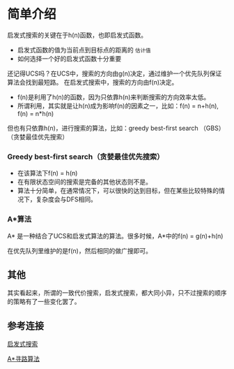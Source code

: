 # 简单介绍
启发式搜索的关键在于h(n)函数，也即启发式函数。
* 启发式函数的值为当前点到目标点的距离的 `估计值`
* 如何选择一个好的启发式函数十分重要

还记得UCS吗？在UCS中，搜索的方向由g(n)决定，通过维护一个优先队列保证算法会找到最短路。
在启发式搜索中，搜索的方向由f(n)决定。
* f(n)是利用了h(n)的函数，因为只依靠h(n)来判断搜索的方向效率太低。
* 所谓利用，其实就是让h(n)成为影响f(n)的因素之一，比如：f(n) = n+h(n), f(n) = n*h(n)

但也有只依靠h(n)，进行搜索的算法，比如：greedy best-first search （GBS）（贪婪最佳优先搜索）

### Greedy best-first search（贪婪最佳优先搜索）
* 在该算法下f(n) = h(n)
* 在有限状态空间的搜索是完备的其他状态则不是。
* 算法十分简单，在通常情况下，可以很快的达到目标，但在某些比较特殊的情况下，复杂度会与DFS相同。

### A*算法
A* 是一种结合了UCS和启发式算法的算法。很多时候，A*中的f(n) = g(n)+h(n)

在优先队列里维护的是f(n)，然后相同的做广搜即可。

## 其他

其实看起来，所谓的一致代价搜索，启发式搜索，都大同小异，只不过搜索的顺序的策略有了一些变化罢了。

## 参考连接

[启发式搜索]

[A*寻路算法]

[启发式搜索]:<https://blog.csdn.net/Suyebiubiu/article/details/101208545>
[A*寻路算法]:<https://www.cnblogs.com/ysherlock/p/7822313.html?tdsourcetag=s_pctim_aiomsg>






